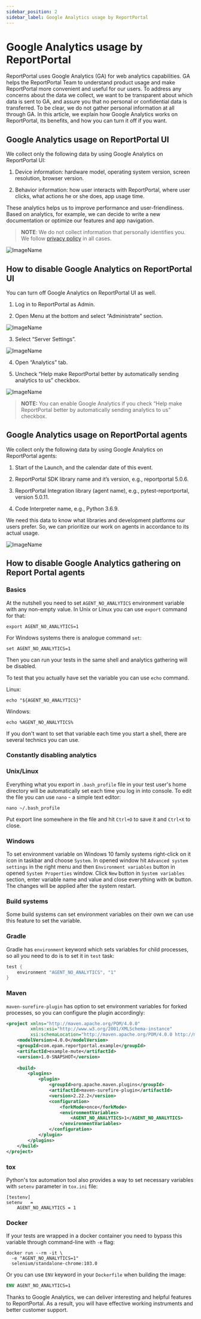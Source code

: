 ```yaml
---
sidebar_position: 2
sidebar_label: Google Analytics usage by ReportPortal
---
```


# Google Analytics usage by ReportPortal

ReportPortal uses Google Analytics (GA) for web analytics capabilities. GA helps the ReportPortal Team to understand product usage and make ReportPortal more convenient and useful for our users. To address any concerns about the data we collect, we want to be transparent about which data is sent to GA, and assure you that no personal or confidential data is transferred. To be clear, we do not gather personal information at all through GA. In this article, we explain how Google Analytics works on ReportPortal, its benefits, and how you can turn it off if you want.

## Google Analytics usage on ReportPortal UI

We collect only the following data by using Google Analytics on ReportPortal UI:

1. Device information: hardware model, operating system version, screen resolution, browser version.

2. Behavior information: how user interacts with ReportPortal, where user clicks, what actions he or she does, app usage time.

These analytics helps us to improve performance and user-friendliness. Based on analytics, for example, we can decide to write a new documentation or optimize our features and app navigation.

>**NOTE**: We do not collect information that personally identifies you. We follow [privacy policy](https://privacy.epam.com/core/interaction/showpolicy?type=CommonPrivacyPolicy) in all cases.

![ImageName](img/ga2.png)

## How to disable Google Analytics on ReportPortal UI

You can turn off Google Analytics on ReportPortal UI as well.

1. Log in to ReportPortal as Admin.

2. Open Menu at the bottom and select “Administrate” section.

![ImageName](img/ga3.png)

3. Select “Server Settings”.

![ImageName](img/ga4.png)

4. Open “Analytics” tab.

5. Uncheck “Help make ReportPortal better by automatically sending analytics to us” checkbox.

![ImageName](img/ga5.png)

>**NOTE:** You can enable Google Analytics if you check “Help make ReportPortal better by automatically sending analytics to us” checkbox.

## Google Analytics usage on ReportPortal agents

We collect only the following data by using Google Analytics on ReportPortal agents:

1. Start of the Launch, and the calendar date of this event.

2. ReportPortal SDK library name and it’s version, e.g., reportportal 5.0.6.

3. ReportPortal Integration library (agent name), e.g., pytest-reportportal, version 5.0.11.

4. Code Interpreter name, e.g., Python 3.6.9.

We need this data to know what libraries and development platforms our users prefer. So, we can prioritize our work on agents in accordance to its actual usage.

![ImageName](img/ga1.png)

## How to disable Google Analytics gathering on Report Portal agents

### Basics

At the nutshell you need to set `AGENT_NO_ANALYTICS` environment variable with any non-empty value. In Unix or Linux you
can use `export` command for that:
```shell
export AGENT_NO_ANALYTICS=1
```
For Windows systems there is analogue command `set`:
```shell
set AGENT_NO_ANALYTICS=1
```
Then you can run your tests in the same shell and analytics gathering will be disabled.

To test that you actually have set the variable you can use `echo` command.

Linux:
```shell
echo "${AGENT_NO_ANALYTICS}"
```
Windows:
```shell
echo %AGENT_NO_ANALYTICS%
```

If you don't want to set that variable each time you start a shell, there are several technics you can use.

### Constantly disabling analytics

### Unix/Linux

Everything what you export in `.bash_profile` file in your test user's home directory will be automatically set each
time you log in into console. To edit the file you can use `nano` - a simple text editor:
```shell
nano ~/.bash_profile
```
Put export line somewhere in the file and hit `Ctrl+O` to save it and `Ctrl+X` to close.

### Windows

To set environment variable on Windows 10 family systems right-click on it icon in taskbar and choose `System`. In
opened window hit `Advanced system settings` in the right menu and then `Environment variables` button in opened
`System Properties` window. Click `New` button in `System variables` section, enter variable name and value and close
everything with `OK` button. The changes will be applied after the system restart.

### Build systems

Some build systems can set environment variables on their own we can use this feature to set the variable.

### Gradle

Gradle has `environment` keyword which sets variables for child processes, so all you need to do is to set it in `test`
task:
```groovy
test {
    environment "AGENT_NO_ANALYTICS", "1"
}
```

### Maven

`maven-surefire-plugin` has option to set environment variables for forked processes, so you can configure the plugin
accordingly:
```xml
<project xmlns="http://maven.apache.org/POM/4.0.0"
         xmlns:xsi="http://www.w3.org/2001/XMLSchema-instance"
         xsi:schemaLocation="http://maven.apache.org/POM/4.0.0 http://maven.apache.org/xsd/maven-4.0.0.xsd">
    <modelVersion>4.0.0</modelVersion>
    <groupId>com.epam.reportportal.example</groupId>
    <artifactId>example-mute</artifactId>
    <version>1.0-SNAPSHOT</version>
    
    <build>
        <plugins>
            <plugin>
                <groupId>org.apache.maven.plugins</groupId>
                <artifactId>maven-surefire-plugin</artifactId>
                <version>2.22.2</version>
                <configuration>
                    <forkMode>once</forkMode>
                    <environmentVariables>
                        <AGENT_NO_ANALYTICS>1</AGENT_NO_ANALYTICS>
                    </environmentVariables>
                </configuration>
            </plugin>
        </plugins>
    </build>
</project>
```

### tox

Python's tox automation tool also provides a way to set necessary variables with `setenv` parameter in `tox.ini` file:
```text
[testenv]
setenv   =
    AGENT_NO_ANALYTICS = 1
```

### Docker

If your tests are wrapped in a docker container you need to bypass this variable through command-line with `-e` flag:
```shell
docker run --rm -it \
  -e "AGENT_NO_ANALYTICS=1"
  selenium/standalone-chrome:103.0
```
Or you can use `ENV` keyword in your `Dockerfile` when building the image:
```dockerfile
ENV AGENT_NO_ANALYTICS=1
``` 
Thanks to Google Analytics, we can deliver interesting and helpful features to ReportPortal. As a result, you will have effective working instruments and better customer support.